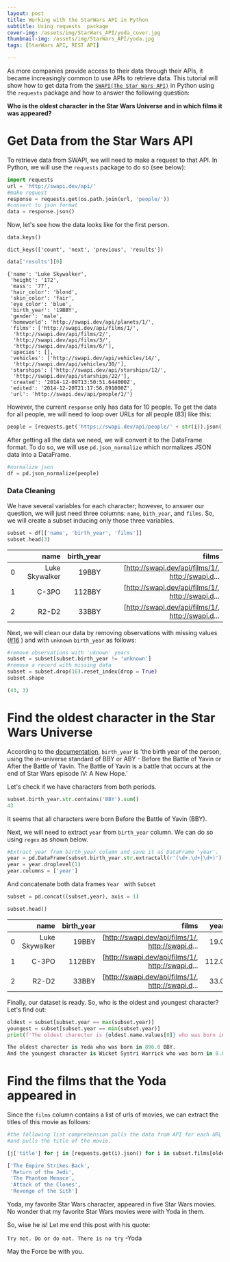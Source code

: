 ```yaml
---
layout: post
title: Working with the StarWars API in Python
subtitle: Using requests  package 
cover-img: /assets/img/StarWars_API/yoda_cover.jpg
thumbnail-img: /assets/img/StarWars_API/yoda.jpg
tags: [StarWars API, REST API]

---
```


As more companies provide access to their data through their APIs, it became increasingly common to use APIs to retrieve data. This tutorial will show how to get data from the [`SWAPI(The Star Wars API)`](https://swapi.dev/documentation) in Python using the `requests` package and how to answer the following question: 

**Who is the oldest character in the Star Wars Universe and in which films it was appeared?**

#  Get Data from the Star Wars API 

To retrieve data from SWAPI, we will need to make a request to that API. In Python, we will use the `requests` package to do so (see below): 

```python
import requests
url = 'http://swapi.dev/api/'
#make request 
response = requests.get(os.path.join(url, 'people/'))
#convert to json format 
data = response.json()
```



Now, let's see how the data looks like for the first person. 

```python
data.keys()
```

`dict_keys(['count', 'next', 'previous', 'results'])`

```python
data['results'][0]
```

```python
{'name': 'Luke Skywalker',
 'height': '172',
 'mass': '77',
 'hair_color': 'blond',
 'skin_color': 'fair',
 'eye_color': 'blue',
 'birth_year': '19BBY',
 'gender': 'male',
 'homeworld': 'http://swapi.dev/api/planets/1/',
 'films': ['http://swapi.dev/api/films/1/',
  'http://swapi.dev/api/films/2/',
  'http://swapi.dev/api/films/3/',
  'http://swapi.dev/api/films/6/'],
 'species': [],
 'vehicles': ['http://swapi.dev/api/vehicles/14/',
  'http://swapi.dev/api/vehicles/30/'],
 'starships': ['http://swapi.dev/api/starships/12/',
  'http://swapi.dev/api/starships/22/'],
 'created': '2014-12-09T13:50:51.644000Z',
 'edited': '2014-12-20T21:17:56.891000Z',
 'url': 'http://swapi.dev/api/people/1/'}
```

However, the current `response` only has data for 10 people. To get the data for all people, we will need to loop over URLs for all people (83) like this:  

```python
people = [requests.get('https://swapi.dev/api/people/' + str(i)).json() for i in range(1, 84)]
```

 After getting all the data we need, we will convert it to the DataFrame format. To do so, we will use `pd.json_normalize` which normalizes JSON data into a DataFrame. 

```python
#normalize json 
df = pd.json_normalize(people)
```

### Data Cleaning

We have several variables for each character;  however, to answer our question, we will just need three columns: `name`, `bith_year`, and `films`. So, we will create a subset inducing only those  three variables. 

```python
subset = df[['name', 'birth_year', 'films']]
subset.head(3)
```

|      |           name | birth_year |                                             films |
| ---: | -------------: | ---------: | ------------------------------------------------: |
|    0 | Luke Skywalker |      19BBY | [http://swapi.dev/api/films/1/, http://swapi.d... |
|    1 |          C-3PO |     112BBY | [http://swapi.dev/api/films/1/, http://swapi.d... |
|    2 |          R2-D2 |      33BBY | [http://swapi.dev/api/films/1/, http://swapi.d... |

Next, we will clean our data by removing observations with missing values ([#16](https://swapi.dev/api/people/17/) ) and with `unknown` `birth_year` as follows: 

```python
#remove observations with 'uknown' years 
subset = subset[subset.birth_year != 'unknown']
#remove a record with missing data 
subset = subset.drop(16).reset_index(drop = True)
subset.shape
```

```python
(43, 3)
```

# Find the oldest character in the Star Wars Universe

According to the [documentation](https://swapi.dev/documentation), `birth_year` is 'the birth year of the person, using the in-universe standard of BBY or ABY - Before the Battle of Yavin or After the Battle of Yavin. The Battle of Yavin is a battle that occurs at the end of Star Wars episode IV: A New Hope.'

Let's check if we have characters from both periods. 

```python
subset.birth_year.str.contains('BBY').sum()
43
```

It seems that all characters were born Before the Battle of Yavin (BBY). 

Next, we will need to extract `year` from `birth_year` column. We can do so using `regex` as shown below. 

```python
#Extract year from birth_year column and save it as DataFrame 'year'. 
year = pd.DataFrame(subset.birth_year.str.extractall(r'(\d+.\d+|\d+)').astype(float)) 
year = year.droplevel(1)
year.columns = ['year']
```

And concatenate both data frames `Year ` with `Subset`

```python
subset = pd.concat((subset,year), axis = 1)

subset.head()
```

|      |           name | birth_year |                                             films |  year |
| ---: | -------------: | ---------: | ------------------------------------------------: | ----: |
|    0 | Luke Skywalker |      19BBY | [http://swapi.dev/api/films/1/, http://swapi.d... |  19.0 |
|    1 |          C-3PO |     112BBY | [http://swapi.dev/api/films/1/, http://swapi.d... | 112.0 |
|    2 |          R2-D2 |      33BBY | [http://swapi.dev/api/films/1/, http://swapi.d... |  33.0 |

Finally, our dataset is ready. So, who is the oldest  and youngest character? Let's find out: 

```python
oldest = subset[subset.year == max(subset.year)]
youngest = subset[subset.year == min(subset.year)] 
print(f'The oldest charecter is {oldest.name.values[0]} who was born in {oldest.year.values[0]} BBY. \nAnd the youngest character is {youngest.name.values[0]} who was born in {youngest.year.values[0]} BBY.')
```

```python
The oldest charecter is Yoda who was born in 896.0 BBY. 
And the youngest character is Wicket Systri Warrick who was born in 8.0 BBY.
```

# Find the films that the Yoda appeared in

Since the `films` column contains a list of urls of movies, we can extract the titles of this movie as follows: 

```python
#the following list comprehension pulls the data from API for each URL in the films column, converts it to JSON format, 
#and pulls the title of the movie. 

[j['title'] for j in [requests.get(i).json() for i in subset.films[oldest.index.values[0]]]]
```

```python
['The Empire Strikes Back',
 'Return of the Jedi',
 'The Phantom Menace',
 'Attack of the Clones',
 'Revenge of the Sith']
```

Yoda, my favorite Star Wars character, appeared in five Star Wars movies. No wonder that my favorite Star Wars movies were with Yoda in them. 

So, wise he is! Let me end this post with his quote: 

`Try not. Do or do not. There is no try` -Yoda

May the Force be with you. 